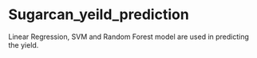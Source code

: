 # Sugarcan_yeild_prediction
Linear Regression, SVM and Random Forest model are used in predicting the yield.
